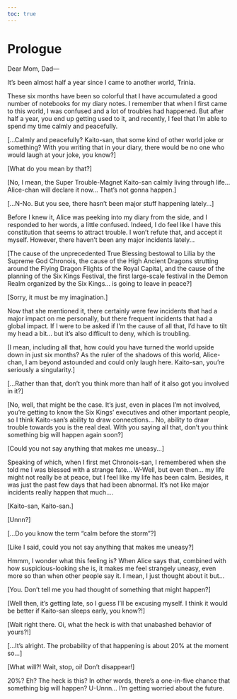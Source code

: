 ```yaml
---
toc: true
---
```


# Prologue

Dear Mom, Dad—

It’s been almost half a year since I came to another world, Trinia.

These six months have been so colorful that I have accumulated a good number of
notebooks for my diary notes. I remember that when I first came to this world, I
was confused and a lot of troubles had happened. But after half a year, you end
up getting used to it, and recently, I feel that I’m able to spend my time
calmly and peacefully.

[...Calmly and peacefully? Kaito-san, that some kind of other world joke or
something? With you writing that in your diary, there would be no one who would
laugh at your joke, you know?]

[What do you mean by that?]

[No, I mean, the Super Trouble-Magnet Kaito-san calmly living through life...
Alice-chan will declare it now... That’s not gonna happen.]

[...N-No. But you see, there hasn’t been major stuff happening lately...]

Before I knew it, Alice was peeking into my diary from the side, and I responded
to her words, a little confused. Indeed, I do feel like I have this constitution
that seems to attract trouble. I won’t refute that, and accept it myself.
However, there haven’t been any major incidents lately...

[The cause of the unprecedented True Blessing bestowal to Lilia by the Supreme
God Chronois, the cause of the High Ancient Dragons strutting around the Flying
Dragon Flights of the Royal Capital, and the cause of the planning of the Six
Kings Festival, the first large-scale festival in the Demon Realm organized by
the Six Kings... is going to leave in peace?]

[Sorry, it must be my imagination.]

Now that she mentioned it, there certainly were few incidents that had a major
impact on me personally, but there frequent incidents that had a global impact.
If I were to be asked if I’m the cause of all that, I’d have to tilt my head a
bit... but it’s also difficult to deny, which is troubling.

[I mean, including all that, how could you have turned the world upside down in
just six months? As the ruler of the shadows of this world, Alice-chan, I am
beyond astounded and could only laugh here. Kaito-san, you’re seriously a
singularity.]

[...Rather than that, don’t you think more than half of it also got you involved
in it?]

[No, well, that might be the case. It’s just, even in places I’m not involved,
you’re getting to know the Six Kings’ executives and other important people, so
I think Kaito-san’s ability to draw connections... No, ability to draw trouble
towards you is the real deal. With you saying all that, don’t you think
something big will happen again soon?]

[Could you not say anything that makes me uneasy...]

Speaking of which, when I first met Chronois-san, I remembered when she told me
I was blessed with a strange fate... W-Well, but even then... my life might not
really be at peace, but I feel like my life has been calm. Besides, it was just
the past few days that had been abnormal. It’s not like major incidents really
happen that much....

[Kaito-san, Kaito-san.]

[Unnn?]

[...Do you know the term “calm before the storm”?]

[Like I said, could you not say anything that makes me uneasy?]

Hmmm, I wonder what this feeling is? When Alice says that, combined with how
suspicious-looking she is, it makes me feel strangely uneasy, even more so than
when other people say it. I mean, I just thought about it but...

[You. Don’t tell me you had thought of something that might happen?]

[Well then, it’s getting late, so I guess I’ll be excusing myself. I think it
would be better if Kaito-san sleeps early, you know?!]

[Wait right there. Oi, what the heck is with that unabashed behavior of yours?!]

[...It’s alright. The probability of that happening is about 20% at the moment
so...]

[What will?! Wait, stop, oi! Don’t disappear!]

20%? Eh? The heck is this? In other words, there’s a one-in-five chance that
something big will happen? U-Unnn... I’m getting worried about the future.
